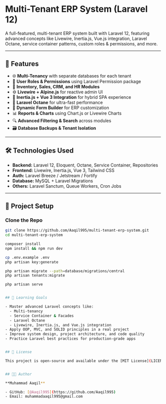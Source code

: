 # Multi-Tenant ERP System (Laravel 12)

A full-featured, multi-tenant ERP system built with Laravel 12, featuring advanced concepts like Livewire, Inertia.js, Vue.js integration, Laravel Octane, service container patterns, custom roles & permissions, and more.

---

## 🚀 Features

- 🌐 **Multi-Tenancy** with separate databases for each tenant
- 🔐 **User Roles & Permissions** using Laravel Permission package
- 🧾 **Inventory, Sales, CRM, and HR Modules**
- ⚙️ **Livewire + Alpine.js** for reactive admin UI
- 🧩 **Inertia.js + Vue 3 Integration** for hybrid SPA experience
- 🚅 **Laravel Octane** for ultra-fast performance
- 🔄 **Dynamic Form Builder** for ERP customization
- 📊 **Reports & Charts** using Chart.js or Livewire Charts
- 🔍 **Advanced Filtering & Search** across modules
- 🗃️ **Database Backups & Tenant Isolation**

---

## 🛠️ Technologies Used

- **Backend:** Laravel 12, Eloquent, Octane, Service Container, Repositories
- **Frontend:** Livewire, Inertia.js, Vue 3, Tailwind CSS
- **Auth:** Laravel Breeze / Jetstream / Fortify
- **Database:** MySQL + Laravel Migrations
- **Others:** Laravel Sanctum, Queue Workers, Cron Jobs

---

## 📁 Project Setup

### Clone the Repo
```bash
git clone https://github.com/Aaqil995/multi-tenant-erp-system.git
cd multi-tenant-erp-system

composer install
npm install && npm run dev

cp .env.example .env
php artisan key:generate

php artisan migrate --path=database/migrations/central
php artisan tenants:migrate

php artisan serve


## 🎯 Learning Goals

- Master advanced Laravel concepts like:
  - Multi-tenancy
  - Service Container & Facades
  - Laravel Octane
  - Livewire, Inertia.js, and Vue.js integration
- Apply OOP, MVC, and SOLID principles in a real project
- Improve system design, project architecture, and code quality
- Practice Laravel best practices for production-grade apps


## 📝 License

This project is open-source and available under the [MIT License](LICENSE).


## 👨‍💻 Author

**Muhammad Aaqil**

- GitHub: [@Aaqil995](https://github.com/Aaqil995)
- Email: muhammadaaqil995@gmail.com
